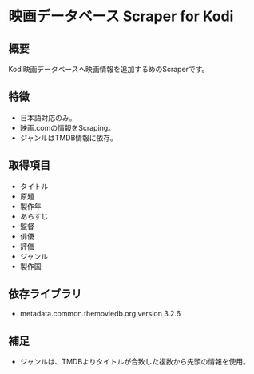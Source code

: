 # 映画データベース  Scraper for Kodi

## 概要
Kodi映画データベースへ映画情報を追加するめのScraperです。

## 特徴
 - 日本語対応のみ。
 - 映画.comの情報をScraping。
 - ジャンルはTMDB情報に依存。

## 取得項目
 - タイトル
 - 原題
 - 製作年
 - あらすじ
 - 監督
 - 俳優
 - 評価
 - ジャンル
 - 製作国

## 依存ライブラリ
 - metadata.common.themoviedb.org version 3.2.6

## 補足
 - ジャンルは、TMDBよりタイトルが合致した複数から先頭の情報を使用。
